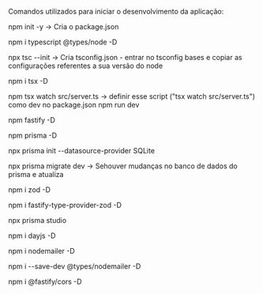 Comandos utilizados para iniciar o desenvolvimento da aplicação:

npm init -y  -> Cria o package.json

npm i typescript @types/node -D

npx tsc --init  -> Cria tsconfig.json - entrar no tsconfig bases e copiar as configurações referentes a sua versão do node

npm i tsx -D

npm tsx watch src/server.ts  -> definir esse script ("tsx watch src/server.ts") como dev no package.json
npm run dev

npm fastify -D

npm prisma -D

npx prisma init --datasource-provider SQLite

npx prisma migrate dev -> Sehouver mudanças no banco de dados do prisma e atualiza

npm i zod -D

npm i fastify-type-provider-zod -D

npx prisma studio

npm i dayjs -D

npm i nodemailer -D

npm i --save-dev @types/nodemailer -D

npm i @fastify/cors -D